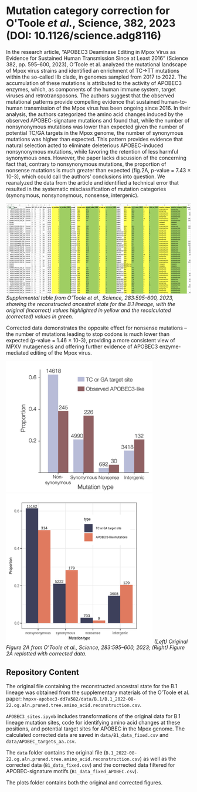 # Mutation category correction for O'Toole *et al.*, Science, 382, 2023 (DOI: 10.1126/science.adg8116)

In the research article, “APOBEC3 Deaminase Editing in Mpox Virus as Evidence for Sustained Human Transmission Since at Least 2016” (Science 382, pp. 595–600, 2023), O’Toole et al. analyzed the mutational landscape of Mpox virus strains and identified an enrichment of TC->TT mutations within the so-called IIb clade, in genomes sampled from 2017 to 2022. The accumulation of these mutations is attributed to the activity of APOBEC3 enzymes, which, as components of the human immune system, target viruses and retrotransposons. The authors suggest that the observed mutational patterns provide compelling evidence that sustained human-to-human transmission of the Mpox virus has been ongoing since 2016. In their analysis, the authors categorized the amino acid changes induced by the observed APOBEC-signature mutations and found that, while the number of nonsynonymous mutations was lower than expected given the number of potential TC/GA targets in the Mpox genome, the number of synonymous mutations was higher than expected. This pattern provides evidence that natural selection acted to eliminate deleterious APOBEC-induced nonsynonymous mutations, while favoring the retention of less harmful synonymous ones. However, the paper lacks discussion of the concerning fact that, contrary to nonsynonymous mutations, the proportion of nonsense mutations is much greater than expected (fig.2A, p-value = 7.43 × 10-3), which could call the authors’ conclusions into question. We reanalyzed the data from the article and identified a technical error that resulted in the systematic misclassification of mutation categories (synonymous, nonsynonymous, nonsense, intergenic). 

[![](plots/screenshot_fixed_data.png)](data/B1_data_fixed.xlsx)
*Supplemental table from O’Toole et al., Science, 283:595-600, 2023, showing the reconstructed ancestral state for the B.1 lineage, with the original (incorrect) values highlighted in yellow and the recalculated (corrected) values in green.*

Corrected data demonstrates the opposite effect for nonsense mutations – the number of mutations leading to stop codons is much lower than expected (p-value = 1.46 × 10-3), providing a more consistent view of MPXV mutagenesis and offering further evidence of APOBEC3 enzyme-mediated editing of the Mpox virus.

<img src="plots/fig2A_original.png" width="400"> <img src="plots/fig2A_fixed.png" width="400">
*(Left) Original Figure 2A from O’Toole et al., Science, 283:595–600, 2023; (Right) Figure 2A replotted with corrected data.* 

## Repository Content

The original file containing the reconstructed ancestral state for the B.1 lineage was obtained from the supplementary materials of the O’Toole et al. paper: `hmpxv-apobec3-dd7a582/data/B.1/B.1_2022-08-22.og.aln.pruned.tree.amino_acid.reconstruction.csv`.

`APOBEC3_sites.ipynb` includes transformations of the original data for B.1 lineage mutation sites, code for identifying amino acid changes at these positions, and potential target sites for APOBEC in the Mpox genome. The calculated corrected data are saved in `data/B1_data_fixed.csv` and `data/APOBEC_targets_aa.csv`.

The `data` folder contains the original file (`B.1_2022-08-22.og.aln.pruned.tree.amino_acid.reconstruction.csv`) as well as the corrected data (`B1_data_fixed.csv`) and the corrected data filtered for APOBEC-signature motifs (`B1_data_fixed_APOBEC.csv`).

The plots folder contains both the original and corrected figures.

